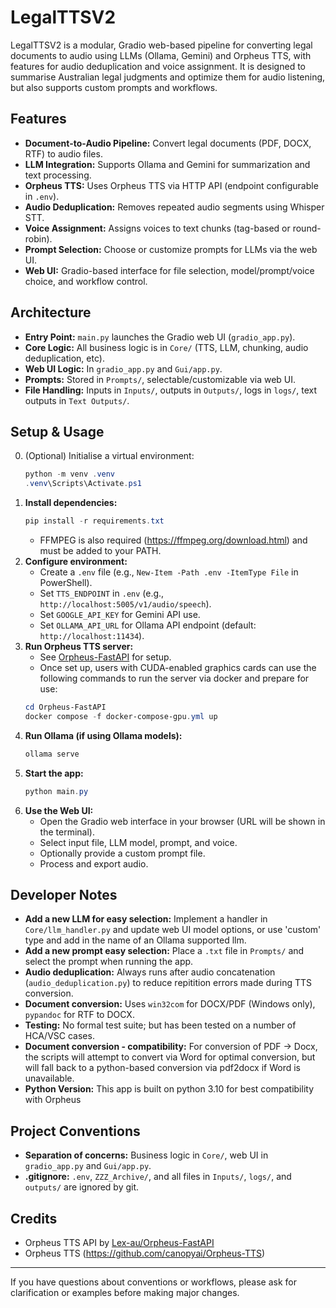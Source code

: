 # LegalTTSV2


LegalTTSV2 is a modular, Gradio web-based pipeline for converting legal documents to audio using LLMs (Ollama, Gemini) and Orpheus TTS, with features for audio deduplication and voice assignment. It is designed to summarise Australian legal judgments and optimize them for audio listening, but also supports custom prompts and workflows.

## Features
- **Document-to-Audio Pipeline:** Convert legal documents (PDF, DOCX, RTF) to audio files.
- **LLM Integration:** Supports Ollama and Gemini for summarization and text processing.
- **Orpheus TTS:** Uses Orpheus TTS via HTTP API (endpoint configurable in `.env`).
- **Audio Deduplication:** Removes repeated audio segments using Whisper STT.
- **Voice Assignment:** Assigns voices to text chunks (tag-based or round-robin).
- **Prompt Selection:** Choose or customize prompts for LLMs via the web UI.
- **Web UI:** Gradio-based interface for file selection, model/prompt/voice choice, and workflow control.

## Architecture
- **Entry Point:** `main.py` launches the Gradio web UI (`gradio_app.py`).
- **Core Logic:** All business logic is in `Core/` (TTS, LLM, chunking, audio deduplication, etc).
- **Web UI Logic:** In `gradio_app.py` and `Gui/app.py`.
- **Prompts:** Stored in `Prompts/`, selectable/customizable via web UI.
- **File Handling:** Inputs in `Inputs/`, outputs in `Outputs/`, logs in `logs/`, text outputs in `Text Outputs/`.

## Setup & Usage
0. (Optional) Initialise a virtual environment:
   ```powershell
   python -m venv .venv
   .venv\Scripts\Activate.ps1
   ```
1. **Install dependencies:**
   ```powershell
   pip install -r requirements.txt
   ```
   - FFMPEG is also required (https://ffmpeg.org/download.html) and must be added to your PATH.
2. **Configure environment:**
   - Create a `.env` file (e.g., `New-Item -Path .env -ItemType File` in PowerShell).
   - Set `TTS_ENDPOINT` in `.env` (e.g., `http://localhost:5005/v1/audio/speech`).
   - Set `GOOGLE_API_KEY` for Gemini API use.
   - Set `OLLAMA_API_URL` for Ollama API endpoint (default: `http://localhost:11434`).
3. **Run Orpheus TTS server:**
   - See [Orpheus-FastAPI](https://github.com/Lex-au/Orpheus-FastAPI) for setup.
   - Once set up, users with CUDA-enabled graphics cards can use the following commands to run the server via docker and prepare for use:
   ```powershell
   cd Orpheus-FastAPI
   docker compose -f docker-compose-gpu.yml up
   ```
4. **Run Ollama (if using Ollama models):**
   ```powershell
   ollama serve
   ```
5. **Start the app:**
   ```powershell
   python main.py
   ```
6. **Use the Web UI:**
   - Open the Gradio web interface in your browser (URL will be shown in the terminal).
   - Select input file, LLM model, prompt, and voice.
   - Optionally provide a custom prompt file.
   - Process and export audio.

## Developer Notes
- **Add a new LLM for easy selection:** Implement a handler in `Core/llm_handler.py` and update web UI model options, or use 'custom' type and add in the name of an Ollama supported llm.
- **Add a new prompt easy selection:** Place a `.txt` file in `Prompts/` and select the prompt when running the app.
- **Audio deduplication:** Always runs after audio concatenation (`audio_deduplication.py`) to reduce repitition errors made during TTS conversion.
- **Document conversion:** Uses `win32com` for DOCX/PDF (Windows only), `pypandoc` for RTF to DOCX.
- **Testing:** No formal test suite; but has been tested on a number of HCA/VSC cases.
- **Document conversion - compatibility:** For conversion of PDF -> Docx, the scripts will attempt to convert via Word for optimal conversion, but will fall back to a python-based conversion via pdf2docx if Word is unavailable.
- **Python Version:** This app is built on python 3.10 for best compatibility with Orpheus 

## Project Conventions
- **Separation of concerns:** Business logic in `Core/`, web UI in `gradio_app.py` and `Gui/app.py`.
- **.gitignore:** `.env`, `ZZZ_Archive/`, and all files in `Inputs/`, `logs/`, and `outputs/` are ignored by git.

## Credits
- Orpheus TTS API by [Lex-au/Orpheus-FastAPI](https://github.com/Lex-au/Orpheus-FastAPI)
- Orpheus TTS (https://github.com/canopyai/Orpheus-TTS)



---
If you have questions about conventions or workflows, please ask for clarification or examples before making major changes.
